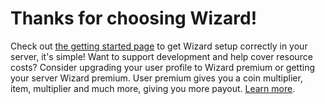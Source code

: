 # Thanks for choosing Wizard!
Check out [the getting started page](/getting-started) to get Wizard setup correctly in your server, it's simple! Want to support development and help cover resource costs? Consider upgrading your user profile to Wizard premium or getting your server Wizard premium. User premium gives you a coin multiplier, item, multiplier and much more, giving you more payout. [Learn more](/premium).
